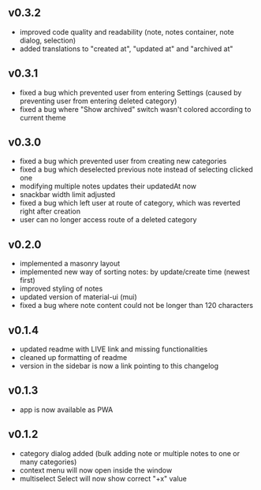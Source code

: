 ## v0.3.2

* improved code quality and readability (note, notes container, note dialog, selection)
* added translations to "created at", "updated at" and "archived at" 

## v0.3.1

* fixed a bug which prevented user from entering Settings (caused by preventing user from entering deleted category)
* fixed a bug where "Show archived" switch wasn't colored according to current theme 

## v0.3.0

* fixed a bug which prevented user from creating new categories
* fixed a bug which deselected previous note instead of selecting clicked one
* modifying multiple notes updates their updatedAt now
* snackbar width limit adjusted
* fixed a bug which left user at route of category, which was reverted right after creation
* user can no longer access route of a deleted category

## v0.2.0

* implemented a masonry layout
* implemented new way of sorting notes: by update/create time (newest first)
* improved styling of notes
* updated version of material-ui (mui)
* fixed a bug where note content could not be longer than 120 characters

## v0.1.4

* updated readme with LIVE link and missing functionalities
* cleaned up formatting of readme
* version in the sidebar is now a link pointing to this changelog

## v0.1.3

* app is now available as PWA

## v0.1.2

* category dialog added (bulk adding note or multiple notes to one or many categories)
* context menu will now open inside the window
* multiselect Select will now show correct "+x" value